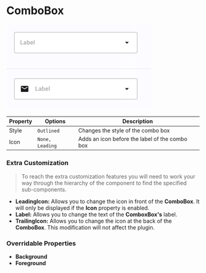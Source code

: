 # ComboBox



<img src="./images/combobox.png" alt="combobox"/>

| Property | Options         | Description                                    |
| -------- | --------------- | ---------------------------------------------- |
| Style    | `Outlined`      | Changes the style of the combo box             |
| Icon     | `None, Leading` | Adds an icon before the label of the combo box |

### Extra Customization

> To reach the extra customization features you will need to work your way through the hierarchy of the component to find the specified sub-components.  

- **LeadingIcon:** Allows you to change the icon in front of the **ComboBox**. It will only be displayed if  the **Icon** property is enabled.
- **Label:** Allows you to change the text of the **ComboxBox's** label.
- **TrailingIcon:** Allows you to change the icon at the back of the **ComboBox**. This modification will not affect the plugin.

### Overridable Properties

- **Background** 
- **Foreground** 